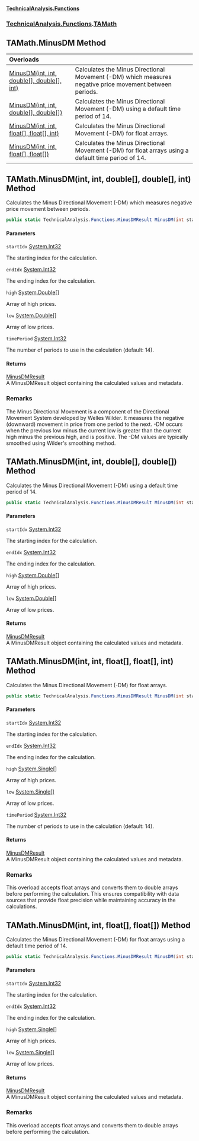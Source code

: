 #### [TechnicalAnalysis\.Functions](Atypical.TechnicalAnalysis.Functions.md 'Atypical\.TechnicalAnalysis\.Functions')
### [TechnicalAnalysis\.Functions](Atypical.TechnicalAnalysis.Functions.md#TechnicalAnalysis.Functions 'TechnicalAnalysis\.Functions').[TAMath](TAMath.md 'TechnicalAnalysis\.Functions\.TAMath')

## TAMath\.MinusDM Method

| Overloads | |
| :--- | :--- |
| [MinusDM\(int, int, double\[\], double\[\], int\)](TAMath.MinusDM.md#TechnicalAnalysis.Functions.TAMath.MinusDM(int,int,double[],double[],int) 'TechnicalAnalysis\.Functions\.TAMath\.MinusDM\(int, int, double\[\], double\[\], int\)') | Calculates the Minus Directional Movement \(\-DM\) which measures negative price movement between periods\. |
| [MinusDM\(int, int, double\[\], double\[\]\)](TAMath.MinusDM.md#TechnicalAnalysis.Functions.TAMath.MinusDM(int,int,double[],double[]) 'TechnicalAnalysis\.Functions\.TAMath\.MinusDM\(int, int, double\[\], double\[\]\)') | Calculates the Minus Directional Movement \(\-DM\) using a default time period of 14\. |
| [MinusDM\(int, int, float\[\], float\[\], int\)](TAMath.MinusDM.md#TechnicalAnalysis.Functions.TAMath.MinusDM(int,int,float[],float[],int) 'TechnicalAnalysis\.Functions\.TAMath\.MinusDM\(int, int, float\[\], float\[\], int\)') | Calculates the Minus Directional Movement \(\-DM\) for float arrays\. |
| [MinusDM\(int, int, float\[\], float\[\]\)](TAMath.MinusDM.md#TechnicalAnalysis.Functions.TAMath.MinusDM(int,int,float[],float[]) 'TechnicalAnalysis\.Functions\.TAMath\.MinusDM\(int, int, float\[\], float\[\]\)') | Calculates the Minus Directional Movement \(\-DM\) for float arrays using a default time period of 14\. |

<a name='TechnicalAnalysis.Functions.TAMath.MinusDM(int,int,double[],double[],int)'></a>

## TAMath\.MinusDM\(int, int, double\[\], double\[\], int\) Method

Calculates the Minus Directional Movement \(\-DM\) which measures negative price movement between periods\.

```csharp
public static TechnicalAnalysis.Functions.MinusDMResult MinusDM(int startIdx, int endIdx, double[] high, double[] low, int timePeriod);
```
#### Parameters

<a name='TechnicalAnalysis.Functions.TAMath.MinusDM(int,int,double[],double[],int).startIdx'></a>

`startIdx` [System\.Int32](https://docs.microsoft.com/en-us/dotnet/api/System.Int32 'System\.Int32')

The starting index for the calculation\.

<a name='TechnicalAnalysis.Functions.TAMath.MinusDM(int,int,double[],double[],int).endIdx'></a>

`endIdx` [System\.Int32](https://docs.microsoft.com/en-us/dotnet/api/System.Int32 'System\.Int32')

The ending index for the calculation\.

<a name='TechnicalAnalysis.Functions.TAMath.MinusDM(int,int,double[],double[],int).high'></a>

`high` [System\.Double](https://docs.microsoft.com/en-us/dotnet/api/System.Double 'System\.Double')[\[\]](https://docs.microsoft.com/en-us/dotnet/api/System.Array 'System\.Array')

Array of high prices\.

<a name='TechnicalAnalysis.Functions.TAMath.MinusDM(int,int,double[],double[],int).low'></a>

`low` [System\.Double](https://docs.microsoft.com/en-us/dotnet/api/System.Double 'System\.Double')[\[\]](https://docs.microsoft.com/en-us/dotnet/api/System.Array 'System\.Array')

Array of low prices\.

<a name='TechnicalAnalysis.Functions.TAMath.MinusDM(int,int,double[],double[],int).timePeriod'></a>

`timePeriod` [System\.Int32](https://docs.microsoft.com/en-us/dotnet/api/System.Int32 'System\.Int32')

The number of periods to use in the calculation \(default: 14\)\.

#### Returns
[MinusDMResult](MinusDMResult.md 'TechnicalAnalysis\.Functions\.MinusDMResult')  
A MinusDMResult object containing the calculated values and metadata\.

### Remarks
The Minus Directional Movement is a component of the Directional Movement System developed by Welles Wilder\.
It measures the negative \(downward\) movement in price from one period to the next\. \-DM occurs when the
previous low minus the current low is greater than the current high minus the previous high, and is
positive\. The \-DM values are typically smoothed using Wilder's smoothing method\.

<a name='TechnicalAnalysis.Functions.TAMath.MinusDM(int,int,double[],double[])'></a>

## TAMath\.MinusDM\(int, int, double\[\], double\[\]\) Method

Calculates the Minus Directional Movement \(\-DM\) using a default time period of 14\.

```csharp
public static TechnicalAnalysis.Functions.MinusDMResult MinusDM(int startIdx, int endIdx, double[] high, double[] low);
```
#### Parameters

<a name='TechnicalAnalysis.Functions.TAMath.MinusDM(int,int,double[],double[]).startIdx'></a>

`startIdx` [System\.Int32](https://docs.microsoft.com/en-us/dotnet/api/System.Int32 'System\.Int32')

The starting index for the calculation\.

<a name='TechnicalAnalysis.Functions.TAMath.MinusDM(int,int,double[],double[]).endIdx'></a>

`endIdx` [System\.Int32](https://docs.microsoft.com/en-us/dotnet/api/System.Int32 'System\.Int32')

The ending index for the calculation\.

<a name='TechnicalAnalysis.Functions.TAMath.MinusDM(int,int,double[],double[]).high'></a>

`high` [System\.Double](https://docs.microsoft.com/en-us/dotnet/api/System.Double 'System\.Double')[\[\]](https://docs.microsoft.com/en-us/dotnet/api/System.Array 'System\.Array')

Array of high prices\.

<a name='TechnicalAnalysis.Functions.TAMath.MinusDM(int,int,double[],double[]).low'></a>

`low` [System\.Double](https://docs.microsoft.com/en-us/dotnet/api/System.Double 'System\.Double')[\[\]](https://docs.microsoft.com/en-us/dotnet/api/System.Array 'System\.Array')

Array of low prices\.

#### Returns
[MinusDMResult](MinusDMResult.md 'TechnicalAnalysis\.Functions\.MinusDMResult')  
A MinusDMResult object containing the calculated values and metadata\.

<a name='TechnicalAnalysis.Functions.TAMath.MinusDM(int,int,float[],float[],int)'></a>

## TAMath\.MinusDM\(int, int, float\[\], float\[\], int\) Method

Calculates the Minus Directional Movement \(\-DM\) for float arrays\.

```csharp
public static TechnicalAnalysis.Functions.MinusDMResult MinusDM(int startIdx, int endIdx, float[] high, float[] low, int timePeriod);
```
#### Parameters

<a name='TechnicalAnalysis.Functions.TAMath.MinusDM(int,int,float[],float[],int).startIdx'></a>

`startIdx` [System\.Int32](https://docs.microsoft.com/en-us/dotnet/api/System.Int32 'System\.Int32')

The starting index for the calculation\.

<a name='TechnicalAnalysis.Functions.TAMath.MinusDM(int,int,float[],float[],int).endIdx'></a>

`endIdx` [System\.Int32](https://docs.microsoft.com/en-us/dotnet/api/System.Int32 'System\.Int32')

The ending index for the calculation\.

<a name='TechnicalAnalysis.Functions.TAMath.MinusDM(int,int,float[],float[],int).high'></a>

`high` [System\.Single](https://docs.microsoft.com/en-us/dotnet/api/System.Single 'System\.Single')[\[\]](https://docs.microsoft.com/en-us/dotnet/api/System.Array 'System\.Array')

Array of high prices\.

<a name='TechnicalAnalysis.Functions.TAMath.MinusDM(int,int,float[],float[],int).low'></a>

`low` [System\.Single](https://docs.microsoft.com/en-us/dotnet/api/System.Single 'System\.Single')[\[\]](https://docs.microsoft.com/en-us/dotnet/api/System.Array 'System\.Array')

Array of low prices\.

<a name='TechnicalAnalysis.Functions.TAMath.MinusDM(int,int,float[],float[],int).timePeriod'></a>

`timePeriod` [System\.Int32](https://docs.microsoft.com/en-us/dotnet/api/System.Int32 'System\.Int32')

The number of periods to use in the calculation \(default: 14\)\.

#### Returns
[MinusDMResult](MinusDMResult.md 'TechnicalAnalysis\.Functions\.MinusDMResult')  
A MinusDMResult object containing the calculated values and metadata\.

### Remarks
This overload accepts float arrays and converts them to double arrays before performing the calculation\.
This ensures compatibility with data sources that provide float precision while maintaining accuracy
in the calculations\.

<a name='TechnicalAnalysis.Functions.TAMath.MinusDM(int,int,float[],float[])'></a>

## TAMath\.MinusDM\(int, int, float\[\], float\[\]\) Method

Calculates the Minus Directional Movement \(\-DM\) for float arrays using a default time period of 14\.

```csharp
public static TechnicalAnalysis.Functions.MinusDMResult MinusDM(int startIdx, int endIdx, float[] high, float[] low);
```
#### Parameters

<a name='TechnicalAnalysis.Functions.TAMath.MinusDM(int,int,float[],float[]).startIdx'></a>

`startIdx` [System\.Int32](https://docs.microsoft.com/en-us/dotnet/api/System.Int32 'System\.Int32')

The starting index for the calculation\.

<a name='TechnicalAnalysis.Functions.TAMath.MinusDM(int,int,float[],float[]).endIdx'></a>

`endIdx` [System\.Int32](https://docs.microsoft.com/en-us/dotnet/api/System.Int32 'System\.Int32')

The ending index for the calculation\.

<a name='TechnicalAnalysis.Functions.TAMath.MinusDM(int,int,float[],float[]).high'></a>

`high` [System\.Single](https://docs.microsoft.com/en-us/dotnet/api/System.Single 'System\.Single')[\[\]](https://docs.microsoft.com/en-us/dotnet/api/System.Array 'System\.Array')

Array of high prices\.

<a name='TechnicalAnalysis.Functions.TAMath.MinusDM(int,int,float[],float[]).low'></a>

`low` [System\.Single](https://docs.microsoft.com/en-us/dotnet/api/System.Single 'System\.Single')[\[\]](https://docs.microsoft.com/en-us/dotnet/api/System.Array 'System\.Array')

Array of low prices\.

#### Returns
[MinusDMResult](MinusDMResult.md 'TechnicalAnalysis\.Functions\.MinusDMResult')  
A MinusDMResult object containing the calculated values and metadata\.

### Remarks
This overload accepts float arrays and converts them to double arrays before performing the calculation\.